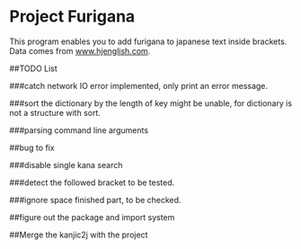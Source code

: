 # Project Furigana

This program enables you to add furigana to japanese text inside brackets.
Data comes from www.hjenglish.com.

##TODO List

###catch network IO error
implemented, only print an error message.

###sort the dictionary by the length of key
might be unable, for dictionary is not a structure with sort. 

###parsing command line arguments

##bug to fix

###disable single kana search

###detect the followed bracket
to be tested.

###ignore space
finished part, to be checked.

##figure out the package and import system

##Merge the kanjic2j with the project
